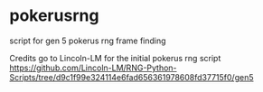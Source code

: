# pokerusrng
script for gen 5 pokerus rng frame finding

Credits go to Lincoln-LM for the initial pokerus rng script
https://github.com/Lincoln-LM/RNG-Python-Scripts/tree/d9c1f99e324114e6fad656361978608fd37715f0/gen5
